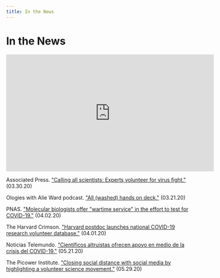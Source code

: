 ```yaml
---
title: In the News
---
```

# In the News

<iframe width="560" height="315" src="https://www.youtube-nocookie.com/embed/k2PtedjVYBQ" frameborder="0" allow="accelerometer; autoplay; encrypted-media; gyroscope; picture-in-picture" allowfullscreen></iframe>

Associated Press. ["Calling all scientists: Experts volunteer for virus fight."](https://apnews.com/8e9e0a20377f0547629e226f0f73f909) (03.30.20)

Ologies with Alie Ward podcast. ["All (washed) hands on deck."](https://www.alieward.com/ologies/handsondeck) (03.21.20)

PNAS. ["Molecular biologists offer "wartime service" in the effort to test for COVID-19."](http://blog.pnas.org/2020/04/preview-inner-workings-molecular-biologists-offer-wartime-service-in-the-effort-to-test-for-covid-19/) (04.02.20)

The Harvard Crimson. ["Harvard postdoc launches national COVID-19 research volunteer database."](https://www.thecrimson.com/article/2020/4/1/harvard-coronavirus-postdoc-volunteer-researcher-form/) (04.01.20)

Noticias Telemundo. ["Científicos altruistas ofrecen apoyo en medio de la crisis del COVID-19."](https://www.telemundo.com/noticias/2020/05/21/cientificos-altruistas-ofrecen-apoyo-en-medio-de-la-crisis-del-covid-19-tmvo9448733) (05.21.20)

The Picower Institute. ["Closing social distance with social media by highlighting a volunteer science movement."](https://picower.mit.edu/news/closing-social-distance-social-media-highlighting-volunteer-science-movement) (05.29.20)
